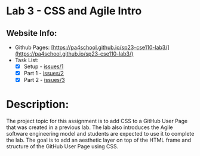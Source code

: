 # Lab 3 - CSS and Agile Intro

## Website Info:
- Github Pages: [https://pa4school.github.io/sp23-cse110-lab3/](https://pa4school.github.io/sp23-cse110-lab3/)
- Task List:
    - [x] Setup - [issues/1](sp23-cse110-lab3/issues/1)
    - [x] Part 1 - [issues/2](sp23-cse110-lab3/issues/2)
    - [x] Part 2 - [issues/3](sp23-cse110-lab3/issues/3)

# Description:
The project topic for this assignment is to add CSS to a GitHub User Page that was created in a previous lab. The lab also introduces the Agile software engineering model and students are expected to use it to complete the lab. The goal is to add an aesthetic layer on top of the HTML frame and structure of the GitHub User Page using CSS.